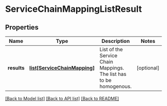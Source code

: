 # ServiceChainMappingListResult

## Properties
Name | Type | Description | Notes
------------ | ------------- | ------------- | -------------
**results** | [**list[ServiceChainMapping]**](ServiceChainMapping.md) | List of the Service Chain Mappings. The list has to be homogenous. | [optional] 

[[Back to Model list]](../README.md#documentation-for-models) [[Back to API list]](../README.md#documentation-for-api-endpoints) [[Back to README]](../README.md)

